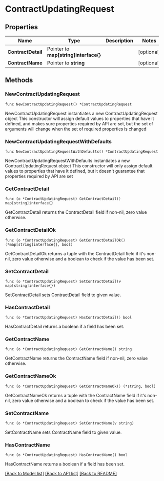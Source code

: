 # ContractUpdatingRequest

## Properties

Name | Type | Description | Notes
------------ | ------------- | ------------- | -------------
**ContractDetail** | Pointer to **map[string]interface{}** |  | [optional] 
**ContractName** | Pointer to **string** |  | [optional] 

## Methods

### NewContractUpdatingRequest

`func NewContractUpdatingRequest() *ContractUpdatingRequest`

NewContractUpdatingRequest instantiates a new ContractUpdatingRequest object
This constructor will assign default values to properties that have it defined,
and makes sure properties required by API are set, but the set of arguments
will change when the set of required properties is changed

### NewContractUpdatingRequestWithDefaults

`func NewContractUpdatingRequestWithDefaults() *ContractUpdatingRequest`

NewContractUpdatingRequestWithDefaults instantiates a new ContractUpdatingRequest object
This constructor will only assign default values to properties that have it defined,
but it doesn't guarantee that properties required by API are set

### GetContractDetail

`func (o *ContractUpdatingRequest) GetContractDetail() map[string]interface{}`

GetContractDetail returns the ContractDetail field if non-nil, zero value otherwise.

### GetContractDetailOk

`func (o *ContractUpdatingRequest) GetContractDetailOk() (*map[string]interface{}, bool)`

GetContractDetailOk returns a tuple with the ContractDetail field if it's non-nil, zero value otherwise
and a boolean to check if the value has been set.

### SetContractDetail

`func (o *ContractUpdatingRequest) SetContractDetail(v map[string]interface{})`

SetContractDetail sets ContractDetail field to given value.

### HasContractDetail

`func (o *ContractUpdatingRequest) HasContractDetail() bool`

HasContractDetail returns a boolean if a field has been set.

### GetContractName

`func (o *ContractUpdatingRequest) GetContractName() string`

GetContractName returns the ContractName field if non-nil, zero value otherwise.

### GetContractNameOk

`func (o *ContractUpdatingRequest) GetContractNameOk() (*string, bool)`

GetContractNameOk returns a tuple with the ContractName field if it's non-nil, zero value otherwise
and a boolean to check if the value has been set.

### SetContractName

`func (o *ContractUpdatingRequest) SetContractName(v string)`

SetContractName sets ContractName field to given value.

### HasContractName

`func (o *ContractUpdatingRequest) HasContractName() bool`

HasContractName returns a boolean if a field has been set.


[[Back to Model list]](../README.md#documentation-for-models) [[Back to API list]](../README.md#documentation-for-api-endpoints) [[Back to README]](../README.md)


